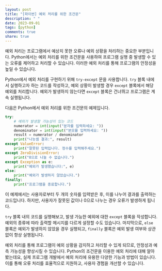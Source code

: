 ```yaml
---
layout: post
title: "[파이썬] 예외 처리를 위한 조건문"
description: " "
date: 2023-09-01
tags: [python]
comments: true
share: true
---
```


예외 처리는 프로그램에서 예상치 못한 오류나 예외 상황을 처리하는 중요한 부분입니다. Python에서는 예외 처리를 위한 조건문을 사용하여 프로그램 실행 중 발생할 수 있는 오류를 제어하고 처리할 수 있습니다. 이러한 예외 처리를 통해 프로그램의 안정성을 높일 수 있습니다.

Python에서 예외 처리를 구현하기 위해 `try-except` 문을 사용합니다. `try` 블록 내에서 실행하고자 하는 코드를 작성하고, 예외 상황이 발생할 경우 `except` 블록에서 해당 예외를 처리합니다. 예외가 발생하지 않는다면 `except` 블록은 건너뛰고 프로그램은 계속 실행됩니다.

다음은 Python에서 예외 처리를 위한 조건문의 예제입니다.

```python
try:
    # 예외가 발생할 가능성이 있는 코드
    numerator = int(input("분자를 입력하세요: "))
    denominator = int(input("분모를 입력하세요: "))
    result = numerator / denominator
    print("나눗셈 결과:", result)
except ValueError:
    print("잘못된 입력입니다. 정수를 입력해주세요.")
except ZeroDivisionError:
    print("0으로 나눌 수 없습니다.")
except Exception as e:
    print("예외가 발생했습니다:", e)
else:
    print("예외가 발생하지 않았습니다.")
finally:
    print("프로그램을 종료합니다.")
```

이 예제에서는 사용자로부터 두 개의 숫자를 입력받은 후, 이를 나누어 결과를 출력하는 코드입니다. 
하지만, 사용자가 잘못된 값이나 0으로 나누는 경우 오류가 발생하게 됩니다.

`try` 블록 내의 코드를 실행해보고, 발생 가능한 예외에 대한 `except` 블록을 작성합니다. 예외의 종류에 따라 출력할 메시지를 다르게 설정할 수도 있습니다. 
마지막으로, `else` 블록은 예외가 발생하지 않았을 경우 실행되고, `finally` 블록은 예외 발생 여부와 상관없이 항상 실행됩니다.

예외 처리를 통해 프로그램이 예외 상황을 감지하고 처리할 수 있게 되므로, 안정성과 예측 가능성을 향상시킬 수 있습니다. Python의 조건문을 이용한 예외 처리에 대해 알아봤는데요, 실제 프로그램 개발에서 예외 처리에 유용한 다양한 기능과 방법이 있습니다. 이를 통해 오류 처리를 효율적으로 지원하고, 사용자 경험을 개선할 수 있습니다.